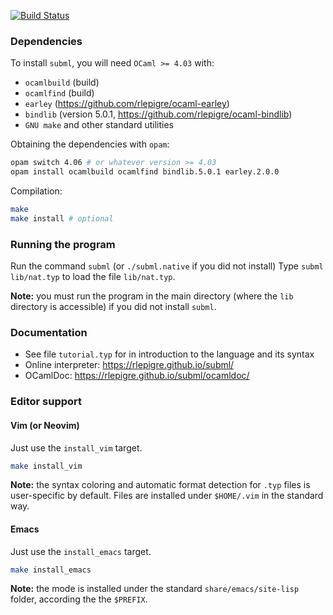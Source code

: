 [![Build Status](https://travis-ci.org/rlepigre/subml.svg?branch=master)](https://travis-ci.org/rlepigre/subml)

### Dependencies

To install `subml`, you will need `OCaml >= 4.03` with:
 - `ocamlbuild` (build)
 - `ocamlfind` (build)
 - `earley` (https://github.com/rlepigre/ocaml-earley)
 - `bindlib` (version 5.0.1, https://github.com/rlepigre/ocaml-bindlib)
 - `GNU make` and other standard utilities

Obtaining the dependencies with `opam`:

```bash
opam switch 4.06 # or whatever version >= 4.03
opam install ocamlbuild ocamlfind bindlib.5.0.1 earley.2.0.0
```

Compilation:

```bash
make
make install # optional
```

### Running the program

Run the command `subml` (or `./subml.native` if you did not install)
Type `subml lib/nat.typ` to load the file `lib/nat.typ`.

**Note:** you must run the program in the main directory (where the `lib`
directory is accessible) if you did not install `subml`.

### Documentation

 - See file `tutorial.typ` for in introduction to the language and its syntax
 - Online interpreter: https://rlepigre.github.io/subml/
 - OCamlDoc: https://rlepigre.github.io/subml/ocamldoc/

### Editor support

#### Vim (or Neovim)

Just use the `install_vim` target.

```bash
make install_vim
```

**Note:** the syntax coloring and automatic format detection for `.typ` files
is user-specific by default. Files are installed under `$HOME/.vim` in the
standard way.

#### Emacs

Just use the `install_emacs` target.

```bash
make install_emacs
```

**Note:** the mode is installed under the standard `share/emacs/site-lisp`
folder, according the the `$PREFIX`.
